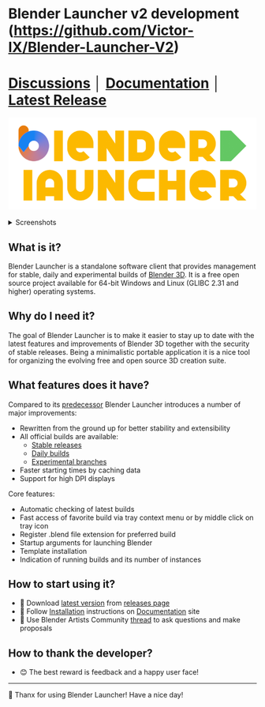 # Blender Launcher v2 development (https://github.com/Victor-IX/Blender-Launcher-V2)

# [Discussions](https://github.com/DotBow/Blender-Launcher/discussions) │ [Documentation](https://dotbow.github.io/Blender-Launcher) │ [Latest Release](https://github.com/DotBow/Blender-Launcher/releases/latest)

![Blender Launcher Logo](docs/mkdocs/imgs/bl_logo.png)

<details>
<summary>Screenshots</summary>
<p></p>
<p align="center">
<img src="docs/mkdocs/imgs/library_stable.png">
</p>
<p align="center">
<img src="docs/mkdocs/imgs/downloads_daily.png">
</p>
<p align="center">
<img src="docs/mkdocs/imgs/user_favorites.png">
</p>
<p align="center">
<img src="docs/mkdocs/imgs/tray.png">
</p>
</details>

## What is it?

Blender Launcher is a standalone software client that provides management for stable, daily and experimental builds of [Blender 3D](https://www.blender.org/). It is a free open source project available for 64-bit Windows and Linux (GLIBC 2.31 and higher) operating systems.

## Why do I need it?

The goal of Blender Launcher is to make it easier to stay up to date with the latest features and improvements of Blender 3D together with the security of stable releases. Being a minimalistic portable application it is a nice tool for organizing the evolving free and open source 3D creation suite.

## What features does it have?

Compared to its [predecessor](https://github.com/DotBow/Blender-Version-Manager) Blender Launcher introduces a number of major improvements:

* Rewritten from the ground up for better stability and extensibility
* All official builds are available:
    * [Stable releases](https://download.blender.org/release/)
    * [Daily builds](https://builder.blender.org/download/)
    * [Experimental branches](https://builder.blender.org/download/branches/)
* Faster starting times by caching data
* Support for high DPI displays

Core features:

* Automatic checking of latest builds
* Fast access of favorite build via tray context menu or by middle click on tray icon
* Register .blend file extension for preferred build
* Startup arguments for launching Blender
* Template installation
* Indication of running builds and its number of instances

## How to start using it?

* :floppy_disk: Download [latest version](https://github.com/DotBow/Blender-Launcher/releases/latest) from [releases page](https://github.com/DotBow/Blender-Launcher/releases)
* :rocket: Follow [Installation](https://dotbow.github.io/Blender-Launcher/installation/#installing-blender-launcher) instructions on [Documentation](https://dotbow.github.io/Blender-Launcher) site
* :speech_balloon: Use Blender Artists Community [thread](https://blenderartists.org/t/blender-launcher-standalone-software-client) to ask questions and make proposals

## How to thank the developer?

* :blush: The best reward is feedback and a happy user face!

***

:sparkling_heart: Thanx for using Blender Launcher! Have a nice day!
